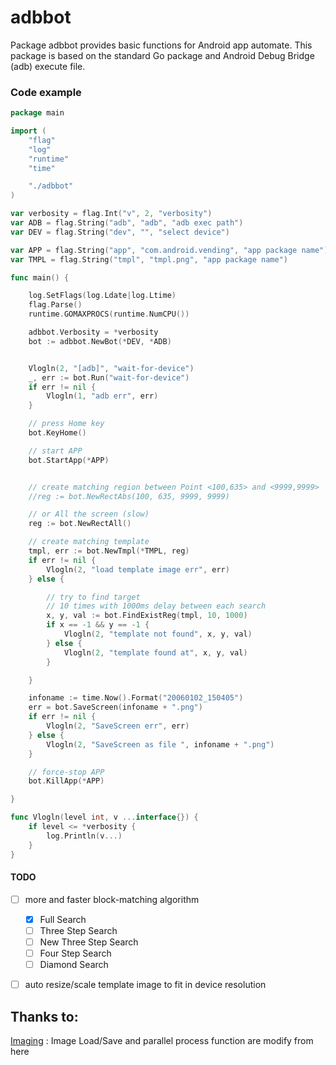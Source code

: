 # adbbot

Package adbbot provides basic functions for Android app automate. 
This package is based on the standard Go package and Android Debug Bridge (adb) execute file. 


### Code example

```go
package main

import (
	"flag"
	"log"
	"runtime"
	"time"

	"./adbbot"
)

var verbosity = flag.Int("v", 2, "verbosity")
var ADB = flag.String("adb", "adb", "adb exec path")
var DEV = flag.String("dev", "", "select device")

var APP = flag.String("app", "com.android.vending", "app package name")
var TMPL = flag.String("tmpl", "tmpl.png", "app package name")

func main() {

	log.SetFlags(log.Ldate|log.Ltime)
	flag.Parse()
	runtime.GOMAXPROCS(runtime.NumCPU())

	adbbot.Verbosity = *verbosity
	bot := adbbot.NewBot(*DEV, *ADB)


	Vlogln(2, "[adb]", "wait-for-device")
	_, err := bot.Run("wait-for-device")
	if err != nil {
		Vlogln(1, "adb err", err)
	}

	// press Home key
	bot.KeyHome()

	// start APP
	bot.StartApp(*APP)


	// create matching region between Point <100,635> and <9999,9999>
	//reg := bot.NewRectAbs(100, 635, 9999, 9999)

	// or All the screen (slow)
	reg := bot.NewRectAll()

	// create matching template
	tmpl, err := bot.NewTmpl(*TMPL, reg)
	if err != nil {
		Vlogln(2, "load template image err", err)
	} else {

		// try to find target
		// 10 times with 1000ms delay between each search
		x, y, val := bot.FindExistReg(tmpl, 10, 1000)
		if x == -1 && y == -1 {
			Vlogln(2, "template not found", x, y, val)
		} else {
			Vlogln(2, "template found at", x, y, val)
		}

	}

	infoname := time.Now().Format("20060102_150405")
	err = bot.SaveScreen(infoname + ".png")
	if err != nil {
		Vlogln(2, "SaveScreen err", err)
	} else {
		Vlogln(2, "SaveScreen as file ", infoname + ".png")
	}

	// force-stop APP
	bot.KillApp(*APP)

}

func Vlogln(level int, v ...interface{}) {
	if level <= *verbosity {
		log.Println(v...)
	}
}

```

#### TODO
- [ ] more and faster block-matching algorithm
	- [x] Full Search
	- [ ] Three Step Search
	- [ ] New Three Step Search
	- [ ] Four Step Search
	- [ ] Diamond Search
- [ ] auto resize/scale template image to fit in device resolution


## Thanks to:
[Imaging](https://github.com/disintegration/imaging) : Image Load/Save and parallel process function are modify from here



